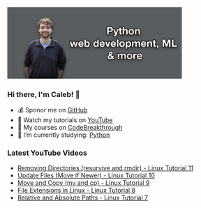 <img src="github-cover-photo-my-face.jpg" width="400px" />

### Hi there, I'm Caleb! 🍛

- 💰 Sponor me on [GitHub](https://github.com/sponsors/CalebCurry)
- 🎥 Watch my tutorials on [YouTube](https://www.youtube.com/calebthevideomaker2)
- 📗 My courses on [CodeBreakthrough](https://www.codebreakthrough.com)
- 🤔 I’m currently studying: [Python](https://www.youtube.com/watch?v=s3IvdkCq2_c&t=4254s)

### Latest YouTube Videos
<!-- YOUTUBE:START -->
- [Removing Directories (resurvive and rmdir) - Linux Tutorial 11](https://www.youtube.com/watch?v=cS07J9vF14Y)
- [Update Files (Move if Newer) - Linux Tutorial 10](https://www.youtube.com/watch?v=tmq55SL6gIg)
- [Move and Copy (mv and cp) - Linux Tutorial 9](https://www.youtube.com/watch?v=eyV0gLFuCDQ)
- [File Extensions in Linux - Linux Tutorial 8](https://www.youtube.com/watch?v=2y1wM1SXJF8)
- [Relative and Absolute Paths - Linux Tutorial 7](https://www.youtube.com/watch?v=MYdgugJT0TQ)
<!-- YOUTUBE:END -->

